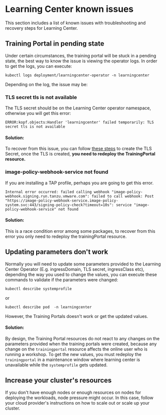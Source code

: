 # Learning Center known issues

This section includes a list of known issues with troubleshooting and recovery steps
for Learning Center.

## <a id="training-portal-pending"></a>Training Portal in pending state

Under certain circumstances, the training portal will be stuck in a pending state, the best way to know the issue
is viewing the operator logs. In order to get the logs, you can execute:

```
kubectl logs deployment/learningcenter-operator -n learningcenter
```

Depending on the log, the issue may be:

### <a id="tls-not-available"></a>TLS secret tls is not available

The TLS secret should be on the Learning Center operator namespace, otherwise you will get this error:

```
ERROR:kopf.objects:Handler 'learningcenter' failed temporarily: TLS secret tls is not available
```

#### Solution:
To recover from this issue, you can follow [these steps](../getting-started/learning-center-operator.md#enforce-secure-connect) to create the TLS Secret, once the TLS is created, **you need to redeploy the TrainingPortal resource.**

### <a id="img-pol-wbhk-srvc-nt-fnd"></a>image-policy-webhook-service not found

If you are installing a TAP profile, perhaps you are going to get this error.

```
Internal error occurred: failed calling webhook "image-policy-webhook.signing.run.tanzu.vmware.com": failed to call webhook: Post "https://image-policy-webhook-service.image-policy-system.svc:443/signing-policy-check?timeout=10s": service "image-policy-webhook-service" not found
```

#### Solution:
This is a race condition error among some packages, to recover from this error you only need to redeploy the trainingPortal resource.

## <a id="update-parameters"></a>Updating parameters don't work

Normally you will need to update some parameters provided to the Learning Center Operator (E.g. ingressDomain, TLS secret, ingressClass etc), depending the way you used to change the values, you can execute these commands to validate if the parameters were changed:

```
kubectl describe systemprofile
```
or
```
kubectl describe pod  -n learningcenter
```

However, the Training Portals doesn't work or get the updated values.

#### Solution:
By design, the Training Portal resources do not react to any changes on the parameters provided when the training portals were created, because any change on the `trainingportal` resource affects the online user who is running a workshop. To get the new values, you must redeploy the `trainingportal` in a maintenance window where learning center is unavailable while the `systemprofile` gets updated.

## <a id="increase-cluster-rsrcs"></a>Increase your cluster's resources

If you don't have enough nodes or enough resources on nodes for deploying the workloads, node pressure might occur.
In this case, follow your cloud provider's instructions on how to scale out or scale up your cluster.
